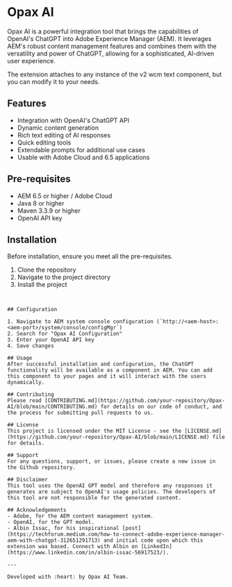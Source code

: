 # Opax AI

Opax AI is a powerful integration tool that brings the capabilities of OpenAI's ChatGPT into Adobe Experience Manager (AEM). It leverages AEM's robust content management features and combines them with the versatility and power of ChatGPT, allowing for a sophisticated, AI-driven user experience.

The extension attaches to any instance of the v2 wcm text component, but you can modify it to your needs.

## Features

- Integration with OpenAI's ChatGPT API
- Dynamic content generation
- Rich text editing of AI responses
- Quick editing tools
- Extendable prompts for additional use cases
- Usable with Adobe Cloud and 6.5 applications

## Pre-requisites

- AEM 6.5 or higher / Adobe Cloud
- Java 8 or higher
- Maven 3.3.9 or higher
- OpenAI API key

## Installation

Before installation, ensure you meet all the pre-requisites.

1. Clone the repository
2. Navigate to the project directory
3. Install the project

``` mvn clean install -PautoInstallPackage


## Configuration

1. Navigate to AEM system console configuration (`http://<aem-host>:<aem-port>/system/console/configMgr`)
2. Search for "Opax AI Configuration"
3. Enter your OpenAI API key
4. Save changes

## Usage
After successful installation and configuration, the ChatGPT functionality will be available as a component in AEM. You can add this component to your pages and it will interact with the users dynamically.

## Contributing
Please read [CONTRIBUTING.md](https://github.com/your-repository/Opax-AI/blob/main/CONTRIBUTING.md) for details on our code of conduct, and the process for submitting pull requests to us.

## License
This project is licensed under the MIT License - see the [LICENSE.md](https://github.com/your-repository/Opax-AI/blob/main/LICENSE.md) file for details.

## Support
For any questions, support, or issues, please create a new issue in the Github repository.

## Disclaimer
This tool uses the OpenAI GPT model and therefore any responses it generates are subject to OpenAI's usage policies. The developers of this tool are not responsible for the generated content.

## Acknowledgements
- Adobe, for the AEM content management system.
- OpenAI, for the GPT model.
- Albin Issac, for his inspirational [post](https://techforum.medium.com/how-to-connect-adobe-experience-manager-aem-with-chatgpt-312651291713) and initial code upon which this extension was based. Connect with Albin on [LinkedIn](https://www.linkedin.com/in/albin-issac-56917523/).

---

Developed with :heart: by Opax AI Team.